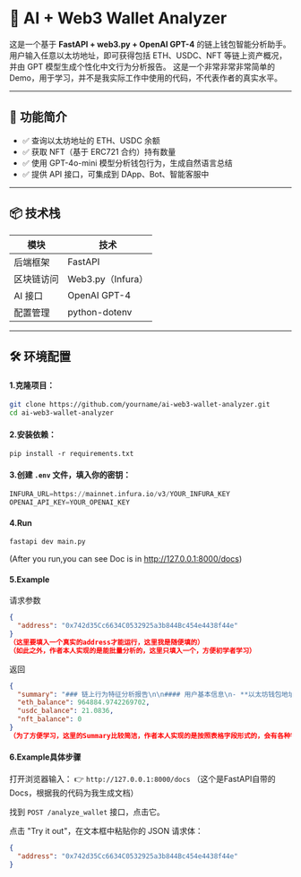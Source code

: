 # 🧠 AI + Web3 Wallet Analyzer

这是一个基于 **FastAPI + web3.py + OpenAI GPT-4** 的链上钱包智能分析助手。用户输入任意以太坊地址，即可获得包括 ETH、USDC、NFT 等链上资产概况，并由 GPT 模型生成个性化中文行为分析报告。
这是一个非常非常非常简单的Demo，用于学习，并不是我实际工作中使用的代码，不代表作者的真实水平。

---

## 🚀 功能简介

- ✅ 查询以太坊地址的 ETH、USDC 余额
- ✅ 获取 NFT（基于 ERC721 合约）持有数量
- ✅ 使用 GPT-4o-mini 模型分析钱包行为，生成自然语言总结
- ✅ 提供 API 接口，可集成到 DApp、Bot、智能客服中

---

## 📦 技术栈

| 模块       | 技术              |
| ---------- | ----------------- |
| 后端框架   | FastAPI           |
| 区块链访问 | Web3.py（Infura） |
| AI 接口    | OpenAI GPT-4      |
| 配置管理   | python-dotenv     |

---

## 🛠 环境配置

#### 1.克隆项目：

```bash
git clone https://github.com/yourname/ai-web3-wallet-analyzer.git
cd ai-web3-wallet-analyzer
```

#### 2.安装依赖：

```
pip install -r requirements.txt
```

#### 3.创建 `.env` 文件，填入你的密钥：

```py
INFURA_URL=https://mainnet.infura.io/v3/YOUR_INFURA_KEY
OPENAI_API_KEY=YOUR_OPENAI_KEY

```

#### 4.Run

```py
fastapi dev main.py
```

(After you run,you can see Doc is in http://127.0.0.1:8000/docs)

#### 5.Example

请求参数

```json
{
  "address": "0x742d35Cc6634C0532925a3b844Bc454e4438f44e"
}
（这里要填入一个真实的address才能运行，这里我是随便填的）
（如此之外，作者本人实现的是能批量分析的，这里只填入一个，方便初学者学习）

```

返回

```json
{
  "summary": "### 链上行为特征分析报告\n\n#### 用户基本信息\n- **以太坊钱包地址**: 0x742d35Cc6634C0532925a3b844Bc454e4438f44e\n- **ETH 余额**: 964884.9742 ETH\n- **USDC 余额**: 21.08 USDC\n- **NFT 数量**: 0 个\n\n#### 行为特征总结\n\n1. **高额 ETH 余额**:\n   - 该用户的以太坊余额高达964884.9742 ETH，这表明其可能是一个大型投资者或机构，具有较强的资金实力。\n   - 这种高额的余额可能意味着用户在以太坊网络中进行过大量的交易，或者是长期持有以太坊资产。\n\n2. **相对较低的 USDC 余额**:\n   - 用户持有的 USDC 余额仅为21.08 USDC，显示出其在稳定币方面的持有量较少。\n   - 这可能表明用户不太依赖于稳定币进行交易，或者其交易策略主要集中在以太坊及其他加密资产上。\n\n3. **无 NFT 持有**:\n   - 用户当前没有持有任何 NFT，这可能反映出其投资策略更倾向于传统的加密货币，而非数字艺术品或虚拟资产。\n   - 这也可能意味着用户对 NFT 市场的兴趣不大，或是尚未参与该领域的投资。\n\n#### 可能的投资策略\n- 该用户可能专注于以太坊的长期投资，选择持有大量 ETH 以期望其价值增长。\n- 由于缺乏稳定币和 NFT 的持有，用户可能在进行交易时更倾向于直接使用 ETH，而不是通过稳定币进行转换。\n- 用户可能在未来会考虑多样化其资产组合，尤其是在 NFT 和稳定币市场中，以降低风险和增加收益来源。\n\n#### 结论\n综上所述，该用户在以太坊网络中的行为特征显示出其作为一个大型投资者的潜力，主要集中在以太坊资产的持有和交易上。未来可能会根据市场变化调整其投资策略，增加对其他资产类别的关注。",
  "eth_balance": 964884.9742269702,
  "usdc_balance": 21.0836,
  "nft_balance": 0
}
（为了方便学习，这里的Summary比较简洁，作者本人实现的是按照表格字段形式的，会有各种字段，如各个币的额度，交易频率，交易金额等，这里只得到数据，下一步再分析，结果会好很多。
```

#### 6.Example具体步骤

打开浏览器输入：
 👉 `http://127.0.0.1:8000/docs`
（这个是FastAPI自带的Docs，根据我的代码为我生成文档）

找到 `POST /analyze_wallet` 接口，点击它。

点击 "Try it out"，在文本框中粘贴你的 JSON 请求体：

```json
{
  "address": "0x742d35Cc6634C0532925a3b844Bc454e4438f44e"
}
```

